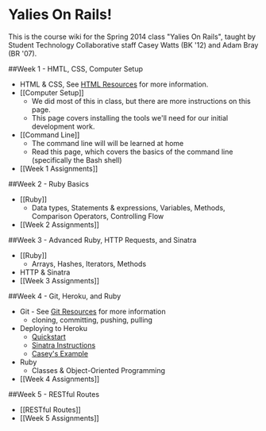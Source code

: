 # Yalies On Rails!
This is the course wiki for the Spring 2014 class "Yalies On Rails", taught by Student Technology Collaborative staff Casey Watts (BK '12) and Adam Bray (BR '07).

##Week 1 - HMTL, CSS, Computer Setup
- HTML & CSS, See [HTML Resources](Resources#html--css) for more information.
- [[Computer Setup]]
  - We did most of this in class, but there are more instructions on this page.
  - This page covers installing the tools we'll need for our initial development work.
- [[Command Line]]
  - The command line will will be learned at home
  - Read this page, which covers the basics of the command line (specifically the Bash shell)
- [[Week 1 Assignments]]

##Week 2 - Ruby Basics
- [[Ruby]]
  - Data types, Statements & expressions, Variables, Methods, Comparison Operators, Controlling Flow
- [[Week 2 Assignments]]

##Week 3 - Advanced Ruby, HTTP Requests, and Sinatra
- [[Ruby]]
  - Arrays, Hashes, Iterators, Methods
- HTTP & Sinatra
- [[Week 3 Assignments]]

##Week 4 - Git, Heroku, and Ruby
- Git - See [Git Resources](Resources#wiki-git) for more information
  - cloning, committing, pushing, pulling
- Deploying to Heroku
  - [Quickstart](https://devcenter.heroku.com/articles/quickstart)
  - [Sinatra Instructions](https://devcenter.heroku.com/articles/rack#sinatra)
  - [Casey's Example](https://github.com/caseywatts/sinatra_demo)
- Ruby
  - Classes & Object-Oriented Programming
- [[Week 4 Assignments]]

##Week 5 - RESTful Routes
- [[RESTful Routes]]
- [[Week 5 Assignments]]